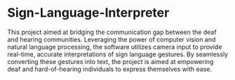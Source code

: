 # Sign-Language-Interpreter

This project aimed at bridging the communication gap between the deaf and hearing communities. Leveraging the power of computer vision and natural language processing, the software utilizes camera input to provide real-time, accurate interpretations of sign language gestures. By seamlessly converting these gestures into text, the project is aimed at empowering deaf and hard-of-hearing individuals to express themselves with ease.
